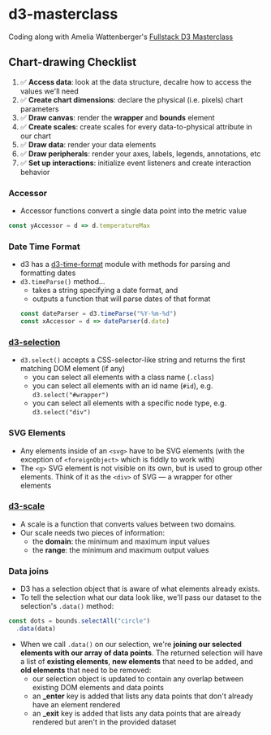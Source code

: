# d3-masterclass
Coding along with Amelia Wattenberger's [Fullstack D3 Masterclass](https://www.newline.co/courses/fullstack-d3-masterclass)

## Chart-drawing Checklist
1. ✅ **Access data**: look at the data structure, decalre how to access the values we'll need
2. ✅ **Create chart dimensions**: declare the physical (i.e. pixels) chart parameters
3. ✅ **Draw canvas**: render the **wrapper** and **bounds** element
4. ✅ **Create scales**: create scales for every data-to-physical attribute in our chart
5. ✅ **Draw data**: render your data elements
6. ✅ **Draw peripherals**: render your axes, labels, legends, annotations, etc
7. ✅ **Set up interactions**: initialize event listeners and create interaction behavior

### Accessor
- Accessor functions convert a single data point into the metric value
```js
const yAccessor = d => d.temperatureMax
```

### Date Time Format
- d3 has a [d3-time-format](https://github.com/d3/d3-time-format) module with methods for parsing and formatting dates
- `d3.timeParse()` method...
  - takes a string specifying a date format, and
  - outputs a function that will parse dates of that format
  ```js
  const dateParser = d3.timeParse("%Y-%m-%d")
  const xAccessor = d => dateParser(d.date)
  ```
### [d3-selection](https://github.com/d3/d3-selection)
- `d3.select()` accepts a CSS-selector-like string and returns the first matching DOM element (if any)
  - you can select all elements with a class name (`.class`)
  - you can select all elements with an id name (`#id`), e.g. `d3.select("#wrapper")`
  - you can select all elements with a specific node type, e.g. `d3.select("div")`

### SVG Elements
- Any elements inside of an `<svg>` have to be SVG elements (with the exception of `<foreignObject>` which is fiddly to work with)
- The `<g>` SVG element is not visible on its own, but is used to group other elements. Think of it as the `<div>` of SVG — a wrapper for other elements

### [d3-scale](https://github.com/d3/d3-scale)
- A scale is a function that converts values between two domains.
- Our scale needs two pieces of information:
  - the **domain**: the minimum and maximum input values
  - the **range**: the minimum and maximum output values

### Data joins
- D3 has a selection object that is aware of what elements already exists.
- To tell the selection what our data look like, we'll pass our dataset to the selection's `.data()` method:
```js
const dots = bounds.selectAll("circle")
  .data(data)
```
- When we call `.data()` on our selection, we're **joining our selected elements with our array of data points**. The returned selection will have a list of **existing elements**, **new elements** that need to be added, and **old elements** that need to be removed:
  - our selection object is updated to contain any overlap between existing DOM elements and data points
  - an **_enter** key is added that lists any data points that don't already have an element rendered
  - an **_exit** key is added that lists any data points that are already rendered but aren't in the provided dataset